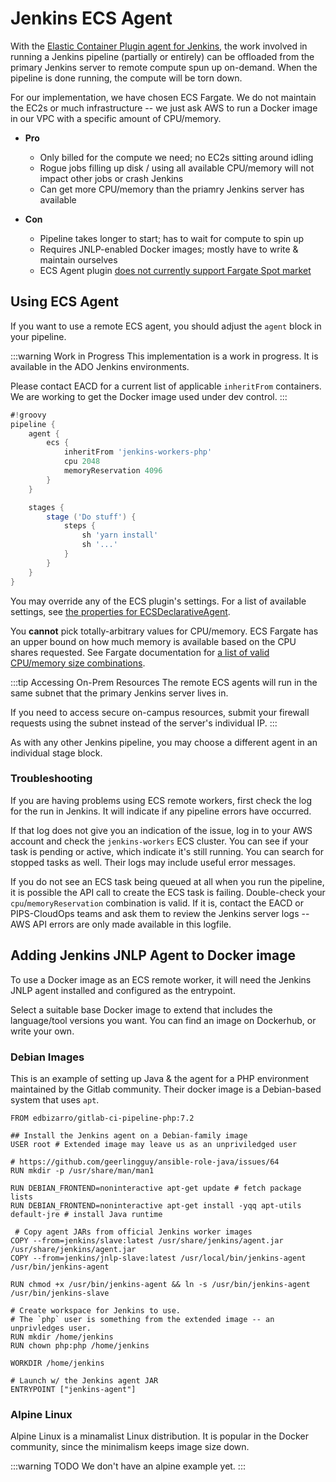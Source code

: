 # Jenkins ECS Agent
With the [Elastic Container Plugin agent for Jenkins](https://github.com/jenkinsci/amazon-ecs-plugin), the work involved in running a Jenkins pipeline (partially or entirely) can be offloaded from the primary Jenkins server to remote compute spun up on-demand. When the pipeline is done running, the compute will be torn down.

For our implementation, we have chosen ECS Fargate. We do not maintain the EC2s or much infrastructure -- we just ask AWS to run a Docker image in our VPC with a specific amount of CPU/memory.

- **Pro**
    - Only billed for the compute we need; no EC2s sitting around idling
    - Rogue jobs filling up disk / using all available CPU/memory will not impact other jobs or crash Jenkins
    - Can get more CPU/memory than the priamry Jenkins server has available

- **Con**
    - Pipeline takes longer to start; has to wait for compute to spin up
    - Requires JNLP-enabled Docker images; mostly have to write & maintain ourselves
    - ECS Agent plugin [does not currently support Fargate Spot market](https://github.com/jenkinsci/amazon-ecs-plugin/issues/138)

## Using ECS Agent
If you want to use a remote ECS agent, you should adjust the `agent` block in your pipeline.

:::warning Work in Progress
This implementation is a work in progress. It is available in the ADO Jenkins environments.

Please contact EACD for a current list of applicable `inheritFrom` containers. We are working to get the Docker image used under dev control.
:::

```groovy
#!groovy
pipeline {
    agent {
        ecs {
            inheritFrom 'jenkins-workers-php'
            cpu 2048
            memoryReservation 4096
        }
    }

    stages {
        stage ('Do stuff') {
            steps {
                sh 'yarn install'
                sh '...'
            }
        }
    }
}
```

You may override any of the ECS plugin's settings. For a list of available settings, see [the properties for ECSDeclarativeAgent](https://github.com/jenkinsci/amazon-ecs-plugin/blob/master/src/main/java/com/cloudbees/jenkins/plugins/amazonecs/pipeline/ECSDeclarativeAgent.java#L28).

You **cannot** pick totally-arbitrary values for CPU/memory. ECS Fargate has an upper bound on how much memory is available based on the CPU shares requested. See Fargate documentation for [a list of valid CPU/memory size combinations](https://docs.aws.amazon.com/AmazonECS/latest/developerguide/AWS_Fargate.html#fargate-tasks-size).

:::tip Accessing On-Prem Resources
The remote ECS agents will run in the same subnet that the primary Jenkins server lives in. 

If you need to access secure on-campus resources, submit your firewall requests using the subnet instead of the server's individual IP.
:::

As with any other Jenkins pipeline, you may choose a different agent in an individual stage block.

### Troubleshooting
If you are having problems using ECS remote workers, first check the log for the run in Jenkins. It will indicate if any pipeline errors have occurred.

If that log does not give you an indication of the issue, log in to your AWS account and check the `jenkins-workers` ECS cluster. You can see if your task is pending or active, which indicate it's still running. You can search for stopped tasks as well. Their logs may include useful error messages.

If you do not see an ECS task being queued at all when you run the pipeline, it is possible the API call to create the ECS task is failing. Double-check your `cpu`/`memoryReservation` combination is valid. If it is, contact the EACD or PIPS-CloudOps teams and ask them to review the Jenkins server logs -- AWS API errors are only made available in this logfile.

## Adding Jenkins JNLP Agent to Docker image
To use a Docker image as an ECS remote worker, it will need the Jenkins JNLP agent installed and configured as the entrypoint.

Select a suitable base Docker image to extend that includes the language/tool versions you want. You can find an image on Dockerhub, or write your own.

### Debian Images
This is an example of setting up Java & the agent for a PHP environment maintained by the Gitlab community. Their docker image is a Debian-based system that uses `apt`.

```docker
FROM edbizarro/gitlab-ci-pipeline-php:7.2

## Install the Jenkins agent on a Debian-family image
USER root # Extended image may leave us as an unpriviledged user

# https://github.com/geerlingguy/ansible-role-java/issues/64
RUN mkdir -p /usr/share/man/man1

RUN DEBIAN_FRONTEND=noninteractive apt-get update # fetch package lists
RUN DEBIAN_FRONTEND=noninteractive apt-get install -yqq apt-utils default-jre # install Java runtime

 # Copy agent JARs from official Jenkins worker images 
COPY --from=jenkins/slave:latest /usr/share/jenkins/agent.jar /usr/share/jenkins/agent.jar
COPY --from=jenkins/jnlp-slave:latest /usr/local/bin/jenkins-agent /usr/bin/jenkins-agent

RUN chmod +x /usr/bin/jenkins-agent && ln -s /usr/bin/jenkins-agent /usr/bin/jenkins-slave

# Create workspace for Jenkins to use.
# The `php` user is something from the extended image -- an unprivledges user.
RUN mkdir /home/jenkins
RUN chown php:php /home/jenkins

WORKDIR /home/jenkins

# Launch w/ the Jenkins agent JAR
ENTRYPOINT ["jenkins-agent"]
```

### Alpine Linux
Alpine Linux is a minamalist Linux distribution. It is popular in the Docker community, since the minimalism keeps image size down.

:::warning TODO
We don't have an alpine example yet.
:::